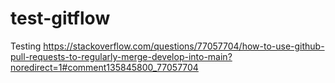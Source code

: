 # test-gitflow
Testing https://stackoverflow.com/questions/77057704/how-to-use-github-pull-requests-to-regularly-merge-develop-into-main?noredirect=1#comment135845800_77057704
